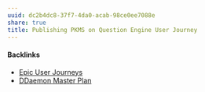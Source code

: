 ```yaml
---
uuid: dc2b4dc8-37f7-4da0-acab-98ce0ee7088e
share: true
title: Publishing PKMS on Question Engine User Journey
---
```

#### Backlinks

* [Epic User Journeys](/c81f0da9-8d82-4176-8458-cfb3d06924c4)
* [DDaemon Master Plan](/58fef7f0-c9dc-44b3-949f-1c034bc24cf2)
